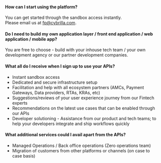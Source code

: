 <!--
## Registration and Sandbox
-----------------------------
-->
#### How can I start using the platform?
You can get started through the sandbox access instantly. <br>
Please email us at [fp@cybrilla.com](mailto:fp@cybrilla.com).

#### Do I need to build my own application layer / front end application / web application / mobile app?
You are free to choose - build with your inhouse tech team / your own development agency or our partner development companies.

#### What all do I receive when I sign up to use your APIs?
- Instant sandbox access
- Dedicated and secure infrastructure setup
- Facilitation and help with all ecosystem partners (AMCs, Payment Gateways, Data providers, RTAs, KRAs, etc)
- Suggestions/reviews of your user experience journey from our Fintech experts
- Recommendations on the latest use cases that can be enabled through our APIs
- Developer solutioning - Assistance from our product and tech teams; to help your developers integrate and ship workflows quickly

#### What additional services could I avail apart from the APIs?
- Managed Operations / Back office operations (Zero operations team)
- Migration of customers from other platforms or channels (on case to case basis)
